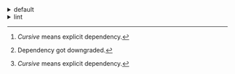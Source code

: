 <details>
<summary>default</summary>

| Platform | Dependency[^1] | Before | After | Change |
| -: | - | - | - | - |
| linux-64 | *new-package* |  | 0.10.1 | Added |
|| *removed-package* | 0.10.1 |  | Removed |
|| *bpy* | 0.10.1 | 2.10.1 | Major Upgrade |
|| python | 0.10.0 | 0.10.1 | Patch Upgrade |
|| *polars* | herads_0 | herads_1 | Only build string |
| osx-arm64 | *polars*[^2] | 0.10.0 | 0.9.1 | Minor Downgrade |
|| *python* | 0.10.0 | 0.10.1 | Patch Upgrade |

</details>

<details>
<summary>lint</summary>

| Platform | Dependency[^1] | Before | After | Change |
| -: | - | - | - | - |
| linux-64 | *polars* | 0.10.0 | 0.10.1 | Patch Upgrade |
|| python | 0.10.0 | 0.10.1 | Patch Upgrade |

</details>

[^1]: *Cursive* means explicit dependency.
[^2]: Dependency got downgraded.
